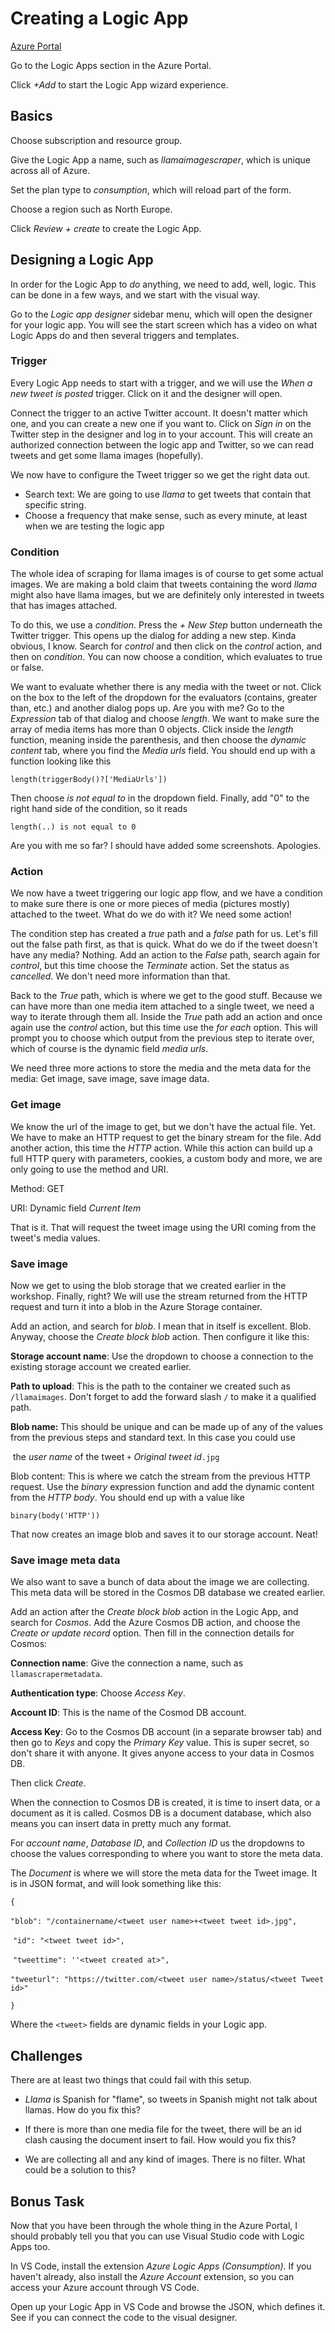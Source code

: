 # Creating a Logic App

<u>Azure Portal</u>

Go to the Logic Apps section in the Azure Portal. 

Click *+Add* to start the Logic App wizard experience. 

## Basics

Choose subscription and resource group.

Give the Logic App a name, such as *llamaimagescraper*, which is unique across all of Azure. 

Set the plan type to *consumption*, which will reload part of the form. 

Choose a region such as North Europe. 

Click *Review + create* to create the Logic App. 

## Designing a Logic App

In order for the Logic App to *do* anything, we need to add, well, logic. This can be done in a few ways, and we start with the visual way. 

Go to the *Logic app designer* sidebar menu, which will open the designer for your logic app. You will see the start screen which has a video on what Logic Apps do and then several triggers and templates. 

### Trigger

Every Logic App needs to start with a trigger, and we will use the *When a new tweet is posted* trigger. Click on it and the designer will open.

Connect the trigger to an active Twitter account. It doesn't matter which one, and you can create a new one if you want to. Click on *Sign in* on the Twitter step in the designer and log in to your account. This will create an authorized connection between the logic app and Twitter, so we can read tweets and get some llama images (hopefully). 

We now have to configure the Tweet trigger so we get the right data out.

- Search text: We are going to use *llama* to get tweets that contain that specific string.
- Choose a frequency that make sense, such as every minute, at least when we are testing the logic app

### Condition

The whole idea of scraping for llama images is of course to get some actual images. We are making a bold claim that tweets containing the word *llama* might also have llama images, but we are definitely only interested in tweets that has images attached. 

To do this, we use a *condition*. Press the *+ New Step* button underneath the Twitter trigger. This opens up the dialog for adding a new step. Kinda obvious, I know. Search for *control* and then click on the *control* action, and then on *condition*. You can now choose a condition, which evaluates to true or false. 

We want to evaluate whether there is any media with the tweet or not. Click on the box to the left of the dropdown for the evaluators (contains, greater than, etc.) and another dialog pops up. Are you with me? Go to the *Expression* tab of that dialog and choose *length*. We want to make sure the array of media items has more than 0 objects. Click inside the *length* function, meaning inside the parenthesis, and then choose the *dynamic content*  tab, where you find the *Media urls* field. You should end up with a function looking like this

`length(triggerBody()?['MediaUrls'])`

Then choose *is not equal to* in the dropdown field. Finally, add "0" to the right hand side of the condition, so it reads 

`length(..) is not equal to 0`

Are you with me so far? I should have added some screenshots. Apologies. 

### Action

We now have a tweet triggering our logic app flow, and we have a condition to make sure there is one or more pieces of media (pictures mostly) attached to the tweet. What do we do with it? We need some action! 

The condition step has created a *true* path and a *false* path for us. Let's fill out the false path first, as that is quick. What do we do if the tweet doesn't have any media? Nothing. Add an action to the *False* path, search again for *control*, but this time choose the *Terminate* action. Set the status as *cancelled*. We don't need more information than that.

Back to the *True* path, which is where we get to the good stuff. Because we can have more than one media item attached to a single tweet, we need a way to iterate through them all. Inside the *True* path add an action and once again use the *control* action, but this time use the *for each* option. This will prompt you to choose which output from the previous step to iterate over, which of course is the dynamic field *media urls*. 

We need three more actions to store the media and the meta data for the media: Get image, save image, save image data. 

### Get image

We know the url of the image to get, but we don't have the actual file. Yet. We have to make an HTTP request to get the binary stream for the file. Add another action, this time the *HTTP* action. While this action can build up a full HTTP query with parameters, cookies, a custom body and more, we are only going to use the method and URI.

Method: GET

URI: Dynamic field *Current Item* 

That is it. That will request the tweet image using the URI coming from the tweet's media values. 

### Save image

Now we get to using the blob storage that we created earlier in the workshop. Finally, right? We will use the stream returned from the HTTP request and turn it into a blob in the Azure Storage container. 

Add an action, and search for *blob*. I mean that in itself is excellent. Blob. Anyway, choose the *Create block blob* action. Then configure it like this:

**Storage account name**: Use the dropdown to choose a connection to the existing storage account we created earlier. 

**Path to upload**: This is the path to the container we created such as `/llamaimages`. Don't forget to add the forward slash `/` to make it a qualified path. 

**Blob name:** This should be unique and can be made up of any of the values from the previous steps and standard text. In this case you could use 

​	the *user name* of the tweet `+` *Original tweet id*`.jpg` 

Blob content: This is where we catch the stream from the previous HTTP request. Use the *binary* expression function and add the dynamic content from the *HTTP body*. You should end up with a value like

`binary(body('HTTP'))`

That now creates an image blob and saves it to our storage account. Neat!

### Save image meta data

We also want to save a bunch of data about the image we are collecting. This meta data will be stored in the Cosmos DB database we created earlier. 

Add an action after the *Create block blob* action in the Logic App, and search for *Cosmos*. Add the Azure Cosmos DB action, and choose the *Create or update record* option. Then fill in the connection details for Cosmos:

**Connection name**: Give the connection a name, such as `llamascrapermetadata`. 

**Authentication type**: Choose *Access Key*. 

**Account ID**: This is the name of the Cosmod DB account.

**Access Key**: Go to the Cosmos DB account (in a separate browser tab) and then go to *Keys* and copy the *Primary Key* value. This is super secret, so don't share it with anyone. It gives anyone access to your data in Cosmos DB.

Then click *Create*. 

When the connection to Cosmos DB is created, it is time to insert data, or a document as it is called. Cosmos DB is a document database, which also means you can insert data in pretty much any format.

For *account name*, *Database ID*, and *Collection ID* us the dropdowns to choose the values corresponding to where you want to store the meta data. 

The *Document* is where we will store the meta data for the Tweet image. It is in JSON format, and will look something like this:

`{`

​	`"blob": "/containername/<tweet user name>+<tweet tweet id>.jpg",`

​	`"id": "<tweet tweet id>",`

​	`"tweettime": ''<tweet created at>",`

​	`"tweeturl": "https://twitter.com/<tweet user name>/status/<tweet Tweet id>"`

`}`

Where the `<tweet>` fields are dynamic fields in your Logic app. 

## Challenges

There are at least two things that could fail with this setup.

- *Llama* is Spanish for "flame", so tweets in Spanish might not talk about llamas. How do you fix this?

- If there is more than one media file for the tweet, there will be an id clash causing the document insert to fail. How would you fix this?

- We are collecting all and any kind of images. There is no filter. What could be a solution to this?

## Bonus Task

Now that you have been through the whole thing in the Azure Portal, I should probably tell you that you can use Visual Studio code with Logic Apps too. 

In VS Code, install the extension *Azure Logic Apps (Consumption)*. If you haven't already, also install the *Azure Account* extension, so you can access your Azure account through VS Code. 

Open up your Logic App in VS Code and browse the JSON, which defines it. See if you can connect the code to the visual designer. 